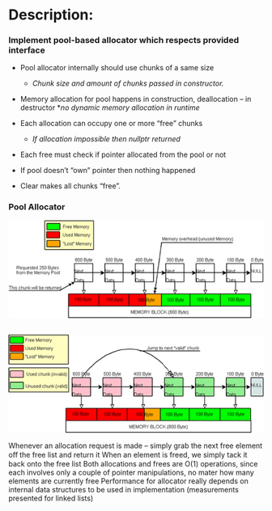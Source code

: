 # Description:
### Implement pool-based allocator which respects provided interface

* Pool allocator internally should use chunks of a same size
  * *Chunk size and amount of chunks passed in constructor.*
  
* Memory allocation for pool happens in construction, deallocation – in destructor 
  *_no dynamic memory allocation in runtime_
  
* Each allocation can occupy one or more “free” chunks
  * *If allocation impossible then nullptr returned*
  
* Each free must check if pointer allocated from the pool or not

* If pool doesn’t “own” pointer then nothing happened

* Clear makes all chunks “free”.

### Pool Allocator
![allocator1](https://github.com/bohdanpc/Pool-based_Allocator/blob/master/PoolAllocator_png.png)
##
![allocator2](https://github.com/bohdanpc/Pool-based_Allocator/blob/master/PoolAllocator_png2.png)

Whenever an allocation request is made – simply grab the next free element oﬀ  the free list and return it
When an element is freed, we simply tack it back onto the free list
Both allocations and frees are O(1) operations, since each involves only a couple of pointer manipulations, no mater how many elements are currently free
Performance for allocator really depends on internal data structures to be used in implementation (measurements presented for linked lists)
